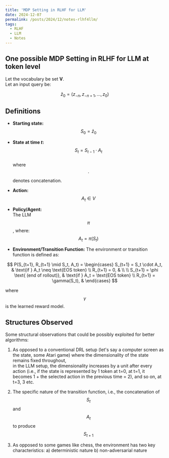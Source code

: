 ```yaml
---
title: 'MDP Setting in RLHF for LLM'
date: 2024-12-07
permalink: /posts/2024/12/notes-rlhf4llm/
tags:
  - RLHF
  - LLM
  - Notes
---
```


## One possible MDP Setting in RLHF for LLM at token level

Let the vocabulary be set **V**.  
Let an input query be:

$$
\bar{z}_0 = (z_{-n}, z_{-n+1}, \ldots, z_0)
$$

## Definitions
- **Starting state:**  
  $$ S_0 = \bar{z}_0 $$

- **State at time $t$:**  
  $$ S_t = S_{t-1} \cdot A_t $$  
  where $$\cdot$$ denotes concatenation.

- **Action:**  
  $$ A_t \in V $$

- **Policy/Agent:**  
  The LLM $$\pi$$, where:  
  $$ A_t = \pi(S_t) $$

- **Environment/Transition Function:** 
The environment or transition function is defined as:

$$
P(S_{t+1}, R_{t+1} \mid S_t, A_t) = \begin{cases} 
    S_{t+1} = S_t \cdot A_t, & \text{if } A_t \neq \text{EOS token} \\
    R_{t+1} = 0, & \\
    \\
    S_{t+1} = \phi \text{ (end of rollout)}, & \text{if } A_t = \text{EOS token} \\
    R_{t+1} = \gamma(S_t), &
\end{cases}
$$

where $$\gamma$$ is the learned reward model.

## Structures Observed
Some structural observations that could be possibly exploited for better algorithms:

1. As opposed to a conventional DRL setup (let's say a computer screen as the state, some Atari game) where the dimensionality of the state remains fixed throughout,\
   in the LLM setup, the dimensionality increases by a unit after every action (i.e., if the state is represented by 1 token at t=0, at t=1, it becomes 1 + the selected action in the previous time = 2), and so on, at t=3, 3 etc.

2. The specific nature of the transition function, i.e., the concatenation of $$S_t$$ and $$A_t$$ to produce $$S_{t+1}$$

3. As opposed to some games like chess, the environment has two key characteristics:
   a) deterministic nature
   b) non-adversarial nature



